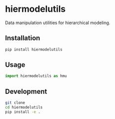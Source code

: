 # hiermodelutils
Data manipulation utilities for hierarchical modeling.

## Installation
```bash
pip install hiermodelutils
```

## Usage
```python
import hiermodelutils as hmu
```

## Development
```bash
git clone
cd hiermodelutils
pip install -e .
```